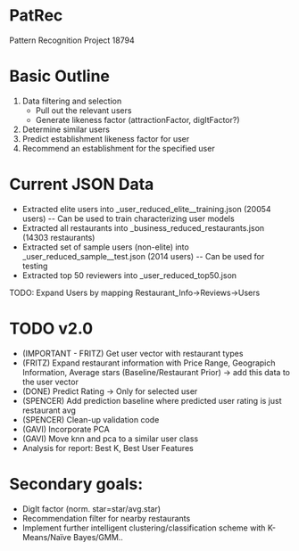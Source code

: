 PatRec
======

Pattern Recognition Project 18794

Basic Outline
=============

1) Data filtering and selection
	- Pull out the relevant users
	- Generate likeness factor (attractionFactor, digItFactor?)
2) Determine similar users
3) Predict establishment likeness factor for user
4) Recommend an establishment for the specified user

Current JSON Data
=================
- Extracted elite users into _user_reduced_elite__training.json (20054 users) -- Can be used to train characterizing user models
- Extracted all restaurants into _business_reduced_restaurants.json (14303 restaurants)
- Extracted set of sample users (non-elite) into _user_reduced_sample__test.json (2014 users) -- Can be used for testing
- Extracted top 50 reviewers into _user_reduced_top50.json

TODO: Expand Users by mapping Restaurant_Info->Reviews->Users

TODO v2.0
=========
- (IMPORTANT - FRITZ) Get user vector with restaurant types
- (FRITZ) Expand restaurant information with Price Range, Geograpich Information, Average stars (Baseline/Restaurant Prior) -> add this data to the user vector
- (DONE) Predict Rating -> Only for selected user
- (SPENCER) Add prediction baseline where predicted user rating is just restaurant avg
- (SPENCER) Clean-up validation code
- (GAVI) Incorporate PCA
- (GAVI) Move knn and pca to a similar user class
- Analysis for report: Best K, Best User Features

Secondary goals:
================
- DigIt factor (norm. star=star/avg.star)
- Recommendation filter for nearby restaurants
- Implement further intelligent clustering/classification scheme with K-Means/Naïve Bayes/GMM..
